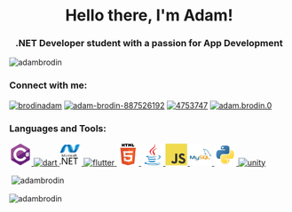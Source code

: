 <h1 align="center">Hello there, I'm Adam!</h1>
<h3 align="center">.NET Developer student with a passion for App Development</h3>

<p align="left"> <img src="https://komarev.com/ghpvc/?username=adambrodin&label=Profile%20views&color=0e75b6&style=flat" alt="adambrodin" /> </p>

<h3 align="left">Connect with me:</h3>
<p align="left">
<a href="https://twitter.com/brodinadam" target="blank"><img align="center" src="https://cdn.jsdelivr.net/npm/simple-icons@3.0.1/icons/twitter.svg" alt="brodinadam" height="30" width="40" /></a>
<a href="https://linkedin.com/in/adam-brodin-887526192" target="blank"><img align="center" src="https://cdn.jsdelivr.net/npm/simple-icons@3.0.1/icons/linkedin.svg" alt="adam-brodin-887526192" height="30" width="40" /></a>
<a href="https://stackoverflow.com/users/4753747" target="blank"><img align="center" src="https://cdn.jsdelivr.net/npm/simple-icons@3.0.1/icons/stackoverflow.svg" alt="4753747" height="30" width="40" /></a>
<a href="https://fb.com/adam.brodin.0" target="blank"><img align="center" src="https://cdn.jsdelivr.net/npm/simple-icons@3.0.1/icons/facebook.svg" alt="adam.brodin.0" height="30" width="40" /></a>
</p>

<h3 align="left">Languages and Tools:</h3>
<p align="left"> <a href="https://www.w3schools.com/cs/" target="_blank"> <img src="https://raw.githubusercontent.com/devicons/devicon/master/icons/csharp/csharp-original.svg" alt="csharp" width="40" height="40"/> </a> <a href="https://dart.dev" target="_blank"> <img src="https://www.vectorlogo.zone/logos/dartlang/dartlang-icon.svg" alt="dart" width="40" height="40"/> </a> <a href="https://dotnet.microsoft.com/" target="_blank"> <img src="https://raw.githubusercontent.com/devicons/devicon/master/icons/dot-net/dot-net-original-wordmark.svg" alt="dotnet" width="40" height="40"/> </a> <a href="https://flutter.dev" target="_blank"> <img src="https://www.vectorlogo.zone/logos/flutterio/flutterio-icon.svg" alt="flutter" width="40" height="40"/> </a> <a href="https://www.w3.org/html/" target="_blank"> <img src="https://raw.githubusercontent.com/devicons/devicon/master/icons/html5/html5-original-wordmark.svg" alt="html5" width="40" height="40"/> </a> <a href="https://www.java.com" target="_blank"> <img src="https://raw.githubusercontent.com/devicons/devicon/master/icons/java/java-original.svg" alt="java" width="40" height="40"/> </a> <a href="https://developer.mozilla.org/en-US/docs/Web/JavaScript" target="_blank"> <img src="https://raw.githubusercontent.com/devicons/devicon/master/icons/javascript/javascript-original.svg" alt="javascript" width="40" height="40"/> </a> <a href="https://www.mysql.com/" target="_blank"> <img src="https://raw.githubusercontent.com/devicons/devicon/master/icons/mysql/mysql-original-wordmark.svg" alt="mysql" width="40" height="40"/> </a> <a href="https://www.python.org" target="_blank"> <img src="https://raw.githubusercontent.com/devicons/devicon/master/icons/python/python-original.svg" alt="python" width="40" height="40"/> </a> <a href="https://unity.com/" target="_blank"> <img src="https://www.vectorlogo.zone/logos/unity3d/unity3d-icon.svg" alt="unity" width="40" height="40"/> </a> </p>

<p>&nbsp;<img align="center" src="https://github-readme-stats.vercel.app/api?username=adambrodin&show_icons=true&locale=en" alt="adambrodin" /></p>
<p><img align="center" src="https://github-readme-streak-stats.herokuapp.com/?user=adambrodin&" alt="adambrodin" /></p>
